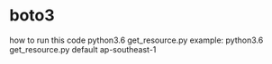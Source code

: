 # boto3
how to run this code
python3.6 get_resource.py <profile aws credential> <Region>
example:
python3.6 get_resource.py default ap-southeast-1

